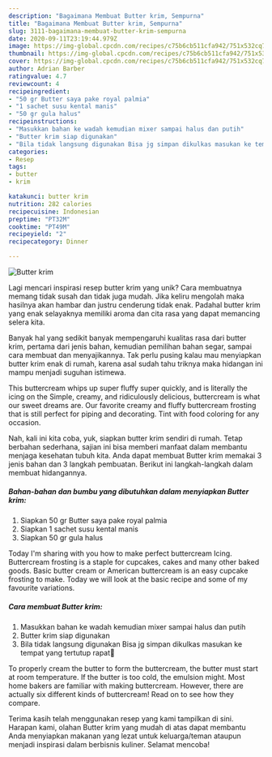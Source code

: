 ```yaml
---
description: "Bagaimana Membuat Butter krim, Sempurna"
title: "Bagaimana Membuat Butter krim, Sempurna"
slug: 3111-bagaimana-membuat-butter-krim-sempurna
date: 2020-09-11T23:19:44.979Z
image: https://img-global.cpcdn.com/recipes/c75b6cb511cfa942/751x532cq70/butter-krim-foto-resep-utama.jpg
thumbnail: https://img-global.cpcdn.com/recipes/c75b6cb511cfa942/751x532cq70/butter-krim-foto-resep-utama.jpg
cover: https://img-global.cpcdn.com/recipes/c75b6cb511cfa942/751x532cq70/butter-krim-foto-resep-utama.jpg
author: Adrian Barber
ratingvalue: 4.7
reviewcount: 4
recipeingredient:
- "50 gr Butter saya pake royal palmia"
- "1 sachet susu kental manis"
- "50 gr gula halus"
recipeinstructions:
- "Masukkan bahan ke wadah kemudian mixer sampai halus dan putih"
- "Butter krim siap digunakan"
- "Bila tidak langsung digunakan Bisa jg simpan dikulkas masukan ke tempat yang tertutup rapat🤗"
categories:
- Resep
tags:
- butter
- krim

katakunci: butter krim 
nutrition: 282 calories
recipecuisine: Indonesian
preptime: "PT32M"
cooktime: "PT49M"
recipeyield: "2"
recipecategory: Dinner

---
```



![Butter krim](https://img-global.cpcdn.com/recipes/c75b6cb511cfa942/751x532cq70/butter-krim-foto-resep-utama.jpg)

Lagi mencari inspirasi resep butter krim yang unik? Cara membuatnya memang tidak susah dan tidak juga mudah. Jika keliru mengolah maka hasilnya akan hambar dan justru cenderung tidak enak. Padahal butter krim yang enak selayaknya memiliki aroma dan cita rasa yang dapat memancing selera kita.

Banyak hal yang sedikit banyak mempengaruhi kualitas rasa dari butter krim, pertama dari jenis bahan, kemudian pemilihan bahan segar, sampai cara membuat dan menyajikannya. Tak perlu pusing kalau mau menyiapkan butter krim enak di rumah, karena asal sudah tahu triknya maka hidangan ini mampu menjadi suguhan istimewa.

This buttercream whips up super fluffy super quickly, and is literally the icing on the Simple, creamy, and ridiculously delicious, buttercream is what our sweet dreams are. Our favorite creamy and fluffy buttercream frosting that is still perfect for piping and decorating. Tint with food coloring for any occasion.


Nah, kali ini kita coba, yuk, siapkan butter krim sendiri di rumah. Tetap berbahan sederhana, sajian ini bisa memberi manfaat dalam membantu menjaga kesehatan tubuh kita. Anda dapat membuat Butter krim memakai 3 jenis bahan dan 3 langkah pembuatan. Berikut ini langkah-langkah dalam membuat hidangannya.

<!--inarticleads1-->

##### Bahan-bahan dan bumbu yang dibutuhkan dalam menyiapkan Butter krim:

1. Siapkan 50 gr Butter saya pake royal palmia
1. Siapkan 1 sachet susu kental manis
1. Siapkan 50 gr gula halus


Today I&#39;m sharing with you how to make perfect buttercream Icing. Buttercream frosting is a staple for cupcakes, cakes and many other baked goods. Basic butter cream or American buttercream is an easy cupcake frosting to make. Today we will look at the basic recipe and some of my favourite variations. 

<!--inarticleads2-->

##### Cara membuat Butter krim:

1. Masukkan bahan ke wadah kemudian mixer sampai halus dan putih
1. Butter krim siap digunakan
1. Bila tidak langsung digunakan Bisa jg simpan dikulkas masukan ke tempat yang tertutup rapat🤗


To properly cream the butter to form the buttercream, the butter must start at room temperature. If the butter is too cold, the emulsion might. Most home bakers are familiar with making buttercream. However, there are actually six different kinds of buttercream! Read on to see how they compare. 

Terima kasih telah menggunakan resep yang kami tampilkan di sini. Harapan kami, olahan Butter krim yang mudah di atas dapat membantu Anda menyiapkan makanan yang lezat untuk keluarga/teman ataupun menjadi inspirasi dalam berbisnis kuliner. Selamat mencoba!
